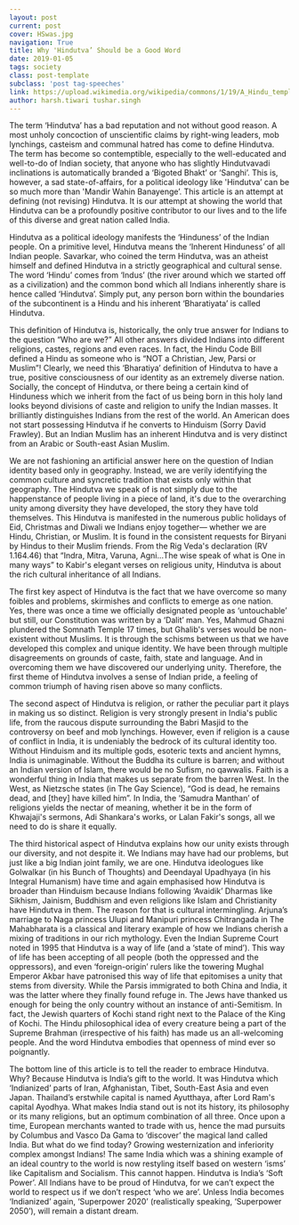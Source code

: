 ```yaml
---
layout: post
current: post
cover: HSwas.jpg
navigation: True
title: Why 'Hindutva’ Should be a Good Word
date: 2019-01-05
tags: society
class: post-template
subclass: 'post tag-speeches'
link: https://upload.wikimedia.org/wikipedia/commons/1/19/A_Hindu_temple_in_Bali_Indonesia_with_swastika_sign.jpg
author: harsh.tiwari tushar.singh
---
```

The term ‘Hindutva’ has a bad reputation and not without good reason. A most unholy concoction of unscientific claims by right-wing leaders, mob lynchings, casteism and communal hatred has come to define Hindutva. The term has become so contemptible, especially to the well-educated and well-to-do of Indian society, that anyone who has slightly Hindutvavadi inclinations is automatically branded a ‘Bigoted Bhakt’ or ‘Sanghi’. This is, however, a sad state-of-affairs, for a political ideology like 'Hindutva’ can be so much more than 'Mandir Wahin Banayenge’. This article is an attempt at defining (not revising) Hindutva. It is our attempt at showing the world that Hindutva can be a profoundly positive contributor to our lives and to the life of this diverse and great nation called India.



Hindutva as a political ideology manifests the ‘Hinduness’ of the Indian people. On a primitive level, Hindutva means the ‘Inherent Hinduness’  of all Indian people. Savarkar, who coined the term Hindutva, was an atheist himself and defined Hindutva in a strictly geographical and cultural sense. The word ‘Hindu’ comes from ‘Indus’ (the river around which we started off as a civilization) and the common bond which all Indians inherently share is hence called ‘Hindutva’. Simply put, any person born within the boundaries of the subcontinent is a Hindu and his inherent ‘Bharatiyata’ is called Hindutva.



This definition of Hindutva is, historically, the only true answer for Indians to the question “Who are we?” All other answers divided Indians into different religions, castes, regions and even races. In fact, the Hindu Code Bill defined a Hindu as someone who is “NOT a Christian, Jew, Parsi or Muslim”! Clearly, we need this ‘Bharatiya’ definition of Hindutva to have a true, positive consciousness of our identity as an extremely diverse nation. Socially, the concept of Hindutva, or there being a certain kind of Hinduness which we inherit from the fact of us being born in this holy land looks beyond divisions of caste and religion to unify the Indian masses. It brilliantly distinguishes Indians from the rest of the world. An American does not start possessing Hindutva if he converts to Hinduism (Sorry David Frawley). But an Indian Muslim has an inherent Hindutva and is very distinct from an Arabic or South-east Asian Muslim.



We are not fashioning an artificial answer here on the question of Indian identity based only in geography. Instead, we are verily identifying the common culture and syncretic tradition that exists only within that geography. The Hindutva we speak of is not simply due to the happenstance of people living in a piece of land, it's due to the overarching unity among diversity they have developed, the story they have told themselves. This Hindutva is manifested in the numerous public holidays of Eid, Christmas and Diwali we Indians enjoy together― whether we are Hindu, Christian, or Muslim. It is found in the consistent requests for Biryani by Hindus to their Muslim friends. From the Rig Veda's declaration (RV 1.164.46) that “Indra, Mitra, Varuna, Agni...The wise speak of what is One in many ways” to Kabir's elegant verses on religious unity, Hindutva is about the rich cultural inheritance of all Indians.



The first key aspect of Hindutva is the fact that we have overcome so many foibles and problems, skirmishes and conflicts to emerge as one nation. Yes, there was once a time we officially designated people as ‘untouchable’ but still, our Constitution was written by a ‘Dalit’ man. Yes, Mahmud Ghazni plundered the Somnath Temple 17 times, but Ghalib's verses would be non-existent without Muslims. It is through the schisms between us that we have developed this complex and unique identity. We have been through multiple disagreements on grounds of caste, faith, state and language. And in overcoming them we have discovered our underlying unity. Therefore, the first theme of Hindutva involves a sense of Indian pride, a feeling of common triumph of having risen above so many conflicts.



The second aspect of Hindutva is religion, or rather the peculiar part it plays in making us so distinct. Religion is very strongly present in India's public life, from the raucous dispute surrounding the Babri Masjid to the controversy on beef and mob lynchings. However, even if religion is a cause of conflict in India, it is undeniably the bedrock of its cultural identity too. Without Hinduism and its multiple gods, esoteric texts and ancient hymns, India is unimaginable. Without the Buddha its culture is barren; and without an Indian version of Islam, there would be no Sufism, no qawwalis. Faith is a wonderful thing in India that makes us separate from the barren West. In the West, as Nietzsche states (in The Gay Science), “God is dead, he remains dead, and [they] have killed him”. In India, the ‘Samudra Manthan’ of religions yields the nectar of meaning, whether it be in the form of Khwajaji's sermons, Adi Shankara's works, or Lalan Fakir's songs, all we need to do is share it equally.



The third historical aspect of Hindutva explains how our unity exists through our diversity, and not despite it. We Indians may have had our problems, but just like a big Indian joint family, we are one. Hindutva ideologues like Golwalkar (in his Bunch of Thoughts) and Deendayal Upadhyaya (in his Integral Humanism) have time and again emphasised how Hindutva is broader than Hinduism because Indians following ‘Avaidik’ Dharmas like Sikhism, Jainism, Buddhism and even religions like Islam and Christianity have Hindutva in them. The reason for that is cultural intermingling. Arjuna’s marriage to Naga princess Ulupi and Manipuri princess Chitrangada in The Mahabharata is a classical and literary example of how we Indians cherish a mixing of traditions in our rich mythology. Even the Indian Supreme Court noted in 1995 that Hindutva is a way of life (and a ‘state of mind’). This way of life has been accepting of all people (both the oppressed and the oppressors), and even ‘foreign-origin’ rulers like the towering Mughal Emperor Akbar have patronised this way of life that epitomises a unity that stems from diversity. While the Parsis immigrated to both China and India, it was the latter where they finally found refuge in. The Jews have thanked us enough for being the only country without an instance of anti-Semitism. In fact, the Jewish quarters of Kochi stand right next to the Palace of the King of Kochi. The Hindu philosophical idea of every creature being a part of the Supreme Brahman (irrespective of his faith) has made us an all-welcoming people. And the word Hindutva embodies that openness of mind ever so poignantly.


The bottom line of this article is to tell the reader to embrace Hindutva. Why? Because Hindutva is India’s gift to the world. It was Hindutva which ‘Indianized’ parts of Iran, Afghanistan, Tibet, South-East Asia and even Japan. Thailand’s erstwhile capital is named Ayutthaya, after Lord Ram's capital Ayodhya. What makes India stand out is not its history, its philosophy or its many religions, but an optimum combination  of all three. Once upon a time, European merchants wanted to trade with us, hence the mad pursuits by Columbus and Vasco Da Gama to ‘discover’ the magical land called India. But what do we find today? Growing westernization and inferiority complex amongst Indians! The same India which was a shining example of an ideal country to the world is now restyling itself based on western ‘isms’ like Capitalism and Socialism. This cannot happen. Hindutva is India’s ‘Soft Power’. All Indians have to be proud of Hindutva, for we can’t expect the world to respect us if we don’t respect ‘who we are’. Unless India becomes ‘Indianized’ again, ‘Superpower 2020’ (realistically speaking, ‘Superpower 2050’), will remain a distant dream.
